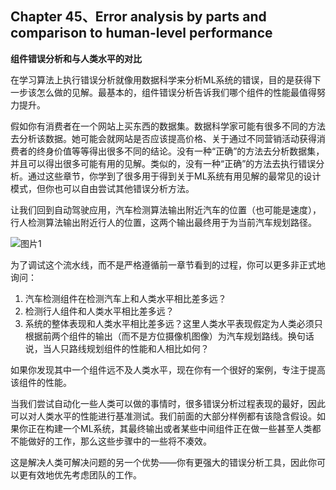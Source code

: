 ## Chapter 45、Error analysis by parts and comparison to human-level performance

**组件错误分析和与人类水平的对比**

在学习算法上执行错误分析就像用数据科学来分析ML系统的错误，目的是获得下一步该怎么做的见解。最基本的，组件错误分析告诉我们哪个组件的性能最值得努力提升。

假如你有消费者在一个网站上买东西的数据集。数据科学家可能有很多不同的方法去分析该数据。她可能会就网站是否应该提高价格、关于通过不同营销活动获得消费者的终身价值等等得出很多不同的结论。没有一种“正确”的方法去分析数据集，并且可以得出很多可能有用的见解。类似的，没有一种“正确”的方法去执行错误分析。通过这些章节，你学到了很多用于得到关于ML系统有用见解的最常见的设计模式，但你也可以自由尝试其他错误分析方法。

让我们回到自动驾驶应用，汽车检测算法输出附近汽车的位置（也可能是速度），行人检测算法输出附近行人的位置，这两个输出最终用于为当前汽车规划路径。

![图片1](http://oow6unnib.bkt.clouddn.com/myl-c56-0.jpg)

为了调试这个流水线，而不是严格遵循前一章节看到的过程，你可以更多非正式地询问：

1. 汽车检测组件在检测汽车上和人类水平相比差多远？
2. 检测行人组件和人类水平相比差多远？
3. 系统的整体表现和人类水平相比差多远？这里人类水平表现假定为人类必须只根据前两个组件的输出（而不是方位摄像机图像）为汽车规划路线。换句话说，当人只路线规划组件的性能和人相比如何？

如果你发现其中一个组件远不及人类水平，现在你有一个很好的案例，专注于提高该组件的性能。

当我们尝试自动化一些人类可以做的事情时，很多错误分析过程表现的最好，因此可以对人类水平的性能进行基准测试。我们前面的大部分样例都有该隐含假设。如果你正在构建一个ML系统，其最终输出或者某些中间组件正在做一些甚至人类都不能做好的工作，那么这些步骤中的一些将不凑效。

这是解决人类可解决问题的另一个优势——你有更强大的错误分析工具，因此你可以更有效地优先考虑团队的工作。


